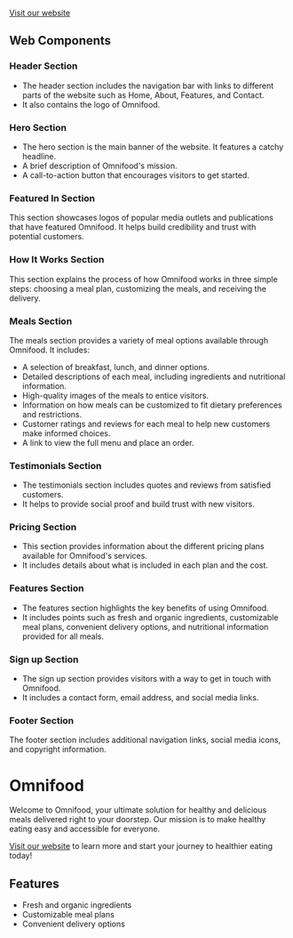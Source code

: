 [Visit our website](https://omnifood-ahmedkamel.netlify.app/)

## Web Components

### Header Section

- The header section includes the navigation bar with links to different parts of the website such as Home, About, Features, and Contact.
- It also contains the logo of Omnifood.

### Hero Section

- The hero section is the main banner of the website. It features a catchy headline.
- A brief description of Omnifood's mission.
- A call-to-action button that encourages visitors to get started.

### Featured In Section

This section showcases logos of popular media outlets and publications that have featured Omnifood. It helps build credibility and trust with potential customers.

### How It Works Section

This section explains the process of how Omnifood works in three simple steps: choosing a meal plan, customizing the meals, and receiving the delivery.

### Meals Section

The meals section provides a variety of meal options available through Omnifood. It includes:

- A selection of breakfast, lunch, and dinner options.
- Detailed descriptions of each meal, including ingredients and nutritional information.
- High-quality images of the meals to entice visitors.
- Information on how meals can be customized to fit dietary preferences and restrictions.
- Customer ratings and reviews for each meal to help new customers make informed choices.
- A link to view the full menu and place an order.

### Testimonials Section

- The testimonials section includes quotes and reviews from satisfied customers.
- It helps to provide social proof and build trust with new visitors.

### Pricing Section

- This section provides information about the different pricing plans available for Omnifood's services.
- It includes details about what is included in each plan and the cost.

### Features Section

- The features section highlights the key benefits of using Omnifood.
- It includes points such as fresh and organic ingredients, customizable meal plans, convenient delivery options, and nutritional information provided for all meals.

### Sign up Section

- The sign up section provides visitors with a way to get in touch with Omnifood.
- It includes a contact form, email address, and social media links.

### Footer Section

The footer section includes additional navigation links, social media icons, and copyright information.

# Omnifood

Welcome to Omnifood, your ultimate solution for healthy and delicious meals delivered right to your doorstep. Our mission is to make healthy eating easy and accessible for everyone.

[Visit our website](https://omnifood-ahmedkamel.netlify.app/) to learn more and start your journey to healthier eating today!

## Features

- Fresh and organic ingredients
- Customizable meal plans
- Convenient delivery options

